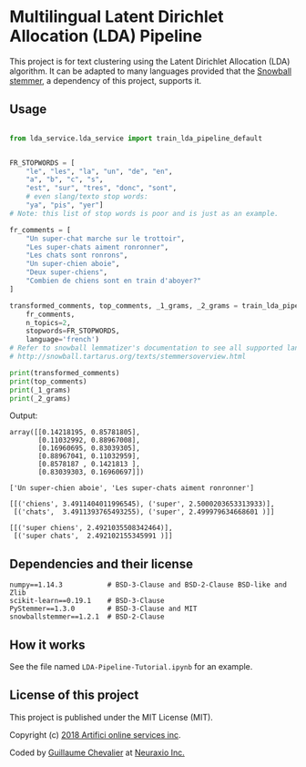 # Multilingual Latent Dirichlet Allocation (LDA) Pipeline

This project is for text clustering using the Latent Dirichlet Allocation (LDA) algorithm. It can be adapted to many languages provided that the [Snowball stemmer](http://snowball.tartarus.org/texts/stemmersoverview.html), a dependency of this project, supports it.

## Usage

```python

from lda_service.lda_service import train_lda_pipeline_default


FR_STOPWORDS = [
    "le", "les", "la", "un", "de", "en",
    "a", "b", "c", "s",
    "est", "sur", "tres", "donc", "sont",
    # even slang/texto stop words:
    "ya", "pis", "yer"]
# Note: this list of stop words is poor and is just as an example.

fr_comments = [
    "Un super-chat marche sur le trottoir",
    "Les super-chats aiment ronronner",
    "Les chats sont ronrons",
    "Un super-chien aboie",
    "Deux super-chiens",
    "Combien de chiens sont en train d'aboyer?"
]

transformed_comments, top_comments, _1_grams, _2_grams = train_lda_pipeline_default(
    fr_comments,
    n_topics=2,
    stopwords=FR_STOPWORDS,
    language='french')
# Refer to snowball lemmatizer's documentation to see all supported languages:
# http://snowball.tartarus.org/texts/stemmersoverview.html

print(transformed_comments)
print(top_comments)
print(_1_grams)
print(_2_grams)
```
Output:
```
array([[0.14218195, 0.85781805],
       [0.11032992, 0.88967008],
       [0.16960695, 0.83039305],
       [0.88967041, 0.11032959],
       [0.8578187 , 0.1421813 ],
       [0.83039303, 0.16960697]])

['Un super-chien aboie', 'Les super-chats aiment ronronner']

[[('chiens', 3.4911404011996545), ('super', 2.5000203653313933)],
 [('chats',  3.4911393765493255), ('super', 2.499979634668601 )]]

[[('super chiens', 2.4921035508342464)],
 [('super chats',  2.492102155345991 )]]
```

## Dependencies and their license

```
numpy==1.14.3           # BSD-3-Clause and BSD-2-Clause BSD-like and Zlib
scikit-learn==0.19.1    # BSD-3-Clause
PyStemmer==1.3.0        # BSD-3-Clause and MIT
snowballstemmer==1.2.1  # BSD-2-Clause
```

## How it works

See the file named `LDA-Pipeline-Tutorial.ipynb` for an example.

## License of this project

This project is published under the MIT License (MIT).

Copyright (c) [2018 Artifici online services inc](https://github.com/ArtificiAI).

Coded by [Guillaume Chevalier](https://github.com/guillaume-chevalier) at [Neuraxio Inc.](https://github.com/Neuraxio)

